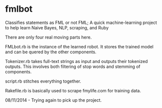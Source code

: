 fmlbot
======

Classifies statements as FML or not FML; A quick machine-learning project to help learn Naive Bayes, NLP, scraping, and Ruby

There are only four real moving parts here.

FMLbot.rb is the instance of the learned robot.  It stores the trained model and can be quered by the other components.

Tokenizer.rb takes full-text strings as input and outputs their tokenized outputs.  This involves both filtering of stop words and stemming of components.

script.rb stitches everything together.

Rakefile.rb is basically used to scrape fmylife.com for training data.

08/11/2014 - Trying again to pick up the project.
